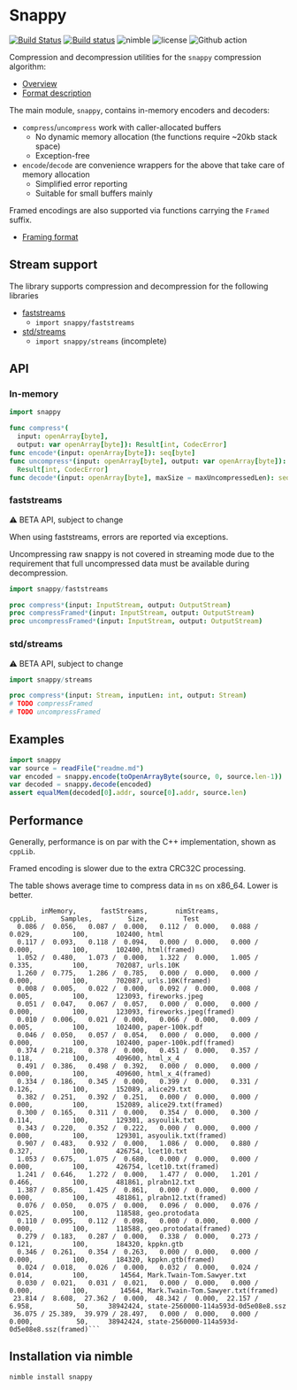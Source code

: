 # Snappy
[![Build Status](https://travis-ci.org/status-im/nim-snappy.svg?branch=master)](https://travis-ci.org/status-im/nim-snappy)
[![Build status](https://ci.appveyor.com/api/projects/status/g4y9874tx0biv3t1/branch/master?svg=true)](https://ci.appveyor.com/project/nimbus/nim-snappy/branch/master)
![nimble](https://img.shields.io/badge/available%20on-nimble-yellow.svg?style=flat-square)
![license](https://img.shields.io/github/license/citycide/cascade.svg?style=flat-square)
![Github action](https://github.com/status-im/nim-snappy/workflows/CI/badge.svg)

Compression and decompression utilities for the `snappy` compression algorithm:

* [Overview](http://google.github.io/snappy/)
* [Format description](https://github.com/google/snappy/blob/main/format_description.txt)

The main module, `snappy`, contains in-memory encoders and decoders:

* `compress`/`uncompress` work with caller-allocated buffers
  * No dynamic memory allocation (the functions require ~20kb stack space)
  * Exception-free
* `encode`/`decode` are convenience wrappers for the above that take care of
  memory allocation
  * Simplified error reporting
  * Suitable for small buffers mainly

Framed encodings are also supported via functions carrying the `Framed` suffix.

* [Framing format](https://github.com/google/snappy/blob/main/framing_format.txt)

## Stream support

The library supports compression and decompression for the following libraries

* [faststreams](https://github.com/status-im/nim-faststreams)
  * `import snappy/faststreams`
* [std/streams](https://nim-lang.org/docs/streams.html)
  * `import snappy/streams` (incomplete)

## API

### In-memory

```nim
import snappy

func compress*(
  input: openArray[byte],
  output: var openArray[byte]): Result[int, CodecError]
func encode*(input: openArray[byte]): seq[byte]
func uncompress*(input: openArray[byte], output: var openArray[byte]):
  Result[int, CodecError]
func decode*(input: openArray[byte], maxSize = maxUncompressedLen): seq[byte]
```

### faststreams

:warning: BETA API, subject to change

When using faststreams, errors are reported via exceptions.

Uncompressing raw snappy is not covered in streaming mode due to the requirement that full uncompressed data must be available during decompression.

```nim
import snappy/faststreams

proc compress*(input: InputStream, output: OutputStream)
proc compressFramed*(input: InputStream, output: OutputStream)
proc uncompressFramed*(input: InputStream, output: OutputStream)
```

### std/streams

:warning: BETA API, subject to change

```nim
import snappy/streams

proc compress*(input: Stream, inputLen: int, output: Stream)
# TODO compressFramed
# TODO uncompressFramed
```

## Examples
```Nim
import snappy
var source = readFile("readme.md")
var encoded = snappy.encode(toOpenArrayByte(source, 0, source.len-1))
var decoded = snappy.decode(encoded)
assert equalMem(decoded[0].addr, source[0].addr, source.len)
```

## Performance

Generally, performance is on par with the C++ implementation, shown as `cppLib`.

Framed encoding is slower due to the extra CRC32C processing.

The table shows average time to compress data in `ms` on x86_64. Lower is better.

```
        inMemory,      fastStreams,       nimStreams,           cppLib,      Samples,         Size,         Test
  0.086 /  0.056,   0.087 /  0.000,   0.112 /  0.000,   0.088 /  0.029,          100,       102400, html
  0.117 /  0.093,   0.118 /  0.094,   0.000 /  0.000,   0.000 /  0.000,          100,       102400, html(framed)
  1.052 /  0.480,   1.073 /  0.000,   1.322 /  0.000,   1.005 /  0.335,          100,       702087, urls.10K
  1.260 /  0.775,   1.286 /  0.785,   0.000 /  0.000,   0.000 /  0.000,          100,       702087, urls.10K(framed)
  0.008 /  0.005,   0.022 /  0.000,   0.092 /  0.000,   0.008 /  0.005,          100,       123093, fireworks.jpeg
  0.051 /  0.047,   0.067 /  0.057,   0.000 /  0.000,   0.000 /  0.000,          100,       123093, fireworks.jpeg(framed)
  0.010 /  0.006,   0.021 /  0.000,   0.066 /  0.000,   0.009 /  0.005,          100,       102400, paper-100k.pdf
  0.046 /  0.050,   0.057 /  0.054,   0.000 /  0.000,   0.000 /  0.000,          100,       102400, paper-100k.pdf(framed)
  0.374 /  0.218,   0.378 /  0.000,   0.451 /  0.000,   0.357 /  0.118,          100,       409600, html_x_4
  0.491 /  0.386,   0.498 /  0.392,   0.000 /  0.000,   0.000 /  0.000,          100,       409600, html_x_4(framed)
  0.334 /  0.186,   0.345 /  0.000,   0.399 /  0.000,   0.331 /  0.126,          100,       152089, alice29.txt
  0.382 /  0.251,   0.392 /  0.251,   0.000 /  0.000,   0.000 /  0.000,          100,       152089, alice29.txt(framed)
  0.300 /  0.165,   0.311 /  0.000,   0.354 /  0.000,   0.300 /  0.114,          100,       129301, asyoulik.txt
  0.343 /  0.220,   0.352 /  0.222,   0.000 /  0.000,   0.000 /  0.000,          100,       129301, asyoulik.txt(framed)
  0.907 /  0.483,   0.932 /  0.000,   1.086 /  0.000,   0.880 /  0.327,          100,       426754, lcet10.txt
  1.053 /  0.675,   1.075 /  0.680,   0.000 /  0.000,   0.000 /  0.000,          100,       426754, lcet10.txt(framed)
  1.241 /  0.646,   1.272 /  0.000,   1.477 /  0.000,   1.201 /  0.466,          100,       481861, plrabn12.txt
  1.387 /  0.856,   1.425 /  0.861,   0.000 /  0.000,   0.000 /  0.000,          100,       481861, plrabn12.txt(framed)
  0.076 /  0.050,   0.075 /  0.000,   0.096 /  0.000,   0.076 /  0.025,          100,       118588, geo.protodata
  0.110 /  0.095,   0.112 /  0.098,   0.000 /  0.000,   0.000 /  0.000,          100,       118588, geo.protodata(framed)
  0.279 /  0.183,   0.287 /  0.000,   0.338 /  0.000,   0.273 /  0.121,          100,       184320, kppkn.gtb
  0.346 /  0.261,   0.354 /  0.263,   0.000 /  0.000,   0.000 /  0.000,          100,       184320, kppkn.gtb(framed)
  0.024 /  0.018,   0.026 /  0.000,   0.032 /  0.000,   0.024 /  0.014,          100,        14564, Mark.Twain-Tom.Sawyer.txt
  0.030 /  0.021,   0.031 /  0.021,   0.000 /  0.000,   0.000 /  0.000,          100,        14564, Mark.Twain-Tom.Sawyer.txt(framed)
 23.814 /  8.608,  27.362 /  0.000,  48.342 /  0.000,  22.157 /  6.958,           50,     38942424, state-2560000-114a593d-0d5e08e8.ssz
 36.075 / 25.389,  39.979 / 28.497,   0.000 /  0.000,   0.000 /  0.000,           50,     38942424, state-2560000-114a593d-0d5e08e8.ssz(framed)```
```

## Installation via nimble

```bash
nimble install snappy
```
